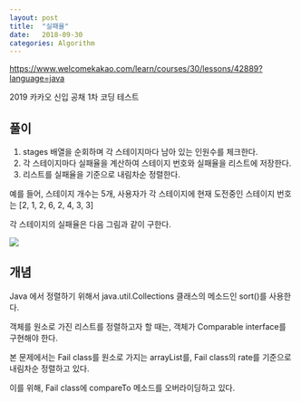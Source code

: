 ```yaml
---
layout: post
title:  "실패율"
date:   2018-09-30
categories: Algorithm
---
```


<https://www.welcomekakao.com/learn/courses/30/lessons/42889?language=java>

2019 카카오 신입 공채 1차 코딩 테스트

## 풀이

1. stages 배열을 순회하며 각 스테이지마다 남아 있는 인원수를 체크한다.
2. 각 스테이지마다 실패율을 계산하여 스테이지 번호와 실패율을 리스트에 저장한다.
3. 리스트를 실패율을 기준으로 내림차순 정렬한다.



예를 들어, 스테이지 개수는 5개, 사용자가 각 스테이지에 현재 도전중인 스테이지 번호는 [2, 1, 2, 6, 2, 4, 3, 3]  

각 스테이지의 실패율은 다음 그림과 같이 구한다.

![](/image/failStage01.png)

## 개념

Java 에서 정렬하기 위해서 java.util.Collections 클래스의 메소드인 sort()를 사용한다.

객체를 원소로 가진 리스트를 정렬하고자 할 때는, 객체가 Comparable interface를 구현해야 한다.

본 문제에서는 Fail class를 원소로 가지는 arrayList를, Fail class의 rate를 기준으로 내림차순 정렬하고 있다.

이를 위해, Fail class에 compareTo 메소드를 오버라이딩하고 있다.
